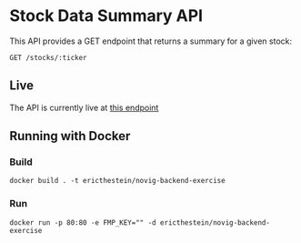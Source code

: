 # Stock Data Summary API

This API provides a GET endpoint that returns a summary for a given stock:

```
GET /stocks/:ticker
```

## Live

The API is currently live at [this endpoint](https://stock-data-summary.alcka3a5fmha4.us-east-1.cs.amazonlightsail.com/stocks/meta)

## Running with Docker

### Build

```
docker build . -t ericthestein/novig-backend-exercise
```

### Run

```
docker run -p 80:80 -e FMP_KEY="" -d ericthestein/novig-backend-exercise
```
